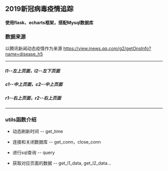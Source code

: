 ## 2019新冠病毒疫情追踪

#### 使用flask、echarts框架，搭配Mysql数据库

### 数据来源

以腾讯新闻动态疫情作为来源
https://view.inews.qq.com/g2/getOnsInfo?name=disease_h5

***
##### l1--左上页面，l2--左下页面
##### c1--中上页面，c2--中上页面
##### r1--右上页面，r2--右上页面
***
### utils函数介绍

* 动态刷新时间 -- get_time

* 连接和关闭数据库 -- get_conn，close_conn

* 进行sql查询 -- query

* 获取对应页面的数据 -- get_l1_data, get_l2_data...

